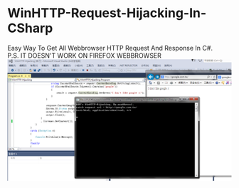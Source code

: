 # WinHTTP-Request-Hijacking-In-CSharp
Easy Way To Get All Webbrowser HTTP Request And Response In C#.
<br>
P.S. IT DOESN'T WORK ON FIREFOX WEBBROWSER
![alt](Demo.png)

